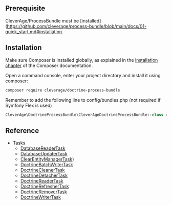 ## Prerequisite

CleverAge/ProcessBundle must be [installed](https://github.com/cleverage/process-bundle/blob/main/docs/01-quick_start.md#installation.

## Installation

Make sure Composer is installed globally, as explained in the [installation chapter](https://getcomposer.org/doc/00-intro.md)
of the Composer documentation.

Open a command console, enter your project directory and install it using composer:

```bash
composer require cleverage/doctrine-process-bundle
```

Remember to add the following line to config/bundles.php (not required if Symfony Flex is used)

```php
CleverAge\DoctrineProcessBundle\CleverAgeDoctrineProcessBundle::class => ['all' => true],
```

## Reference

- Tasks
  - [DatabaseReaderTask](reference/tasks/database_reader_task.md)
  - [DatabaseUpdaterTask](reference/tasks/database_updater_task.md)
  - [ClearEntityManagerTask](reference/tasks/doctrine_clear_task.md))
  - [DoctrineBatchWriterTask](reference/tasks/doctrine_batchwriter_task.md)
  - [DoctrineCleanerTask](reference/tasks/doctrine_cleaner_task.md)
  - [DoctrineDetacherTask](reference/tasks/doctrine_detacher_task.md)
  - [DoctrineReaderTask](reference/tasks/doctrine_reader_task.md)
  - [DoctrineRefresherTask](reference/tasks/doctrine_refresher_task.md)
  - [DoctrineRemoverTask](reference/tasks/doctrine_remover_task.md)
  - [DoctrineWriterTask](reference/tasks/doctrine_writer_task.md)

